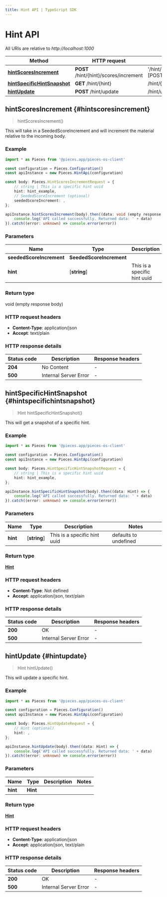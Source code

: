 ```yaml
---
title: Hint API | TypeScript SDK
---
```


# Hint API

All URIs are relative to *http://localhost:1000*

Method | HTTP request | Description
------------- | ------------- | -------------
[**hintScoresIncrement**](HintApi#hintscoresincrement) | **POST** /hint/\{hint\}/scores/increment | \'/hint/\{hint\}/scores/increment\' [POST]
[**hintSpecificHintSnapshot**](HintApi#hintspecifichintsnapshot) | **GET** /hint/\{hint\} | /hint/\{hint\} [POST]
[**hintUpdate**](HintApi#hintupdate) | **POST** /hint/update | /hint/update [POST]


## **hintScoresIncrement** {#hintscoresincrement}
> hintScoresIncrement()

This will take in a SeededScoreIncrement and will increment the material relative to the incoming body.

### Example

```typescript
import * as Pieces from '@pieces.app/pieces-os-client'

const configuration = Pieces.Configuration()
const apiInstance = new Pieces.HintApi(configuration)

const body: Pieces.HintScoresIncrementRequest = {
    // string | This is a specific hint uuid
    hint: hint_example,
    // SeededScoreIncrement (optional)
    seededScoreIncrement: ,
};

apiInstance.hintScoresIncrement(body).then((data: void (empty response body)) => {
    console.log('API called successfully. Returned data: ' + data)
}).catch((error: unknown) => console.error(error))
```

### Parameters

Name | Type | Description  | Notes
------------- | ------------- | ------------- | -------------
 **seededScoreIncrement** | **SeededScoreIncrement**|  |
 **hint** | [**string**] | This is a specific hint uuid | defaults to undefined


### Return type

void (empty response body)

### HTTP request headers

- **Content-Type**: application/json
- **Accept**: text/plain


### HTTP response details
| Status code | Description | Response headers
|-------------|-------------|------------------
**204** | No Content |  -  |
**500** | Internal Server Error |  -  |

## **hintSpecificHintSnapshot** {#hintspecifichintsnapshot}
> Hint hintSpecificHintSnapshot()

This will get a snapshot of a specific hint.

### Example

```typescript
import * as Pieces from '@pieces.app/pieces-os-client'

const configuration = Pieces.Configuration()
const apiInstance = new Pieces.HintApi(configuration)

const body: Pieces.HintSpecificHintSnapshotRequest = {
    // string | This is a specific hint uuid
    hint: hint_example,
};

apiInstance.hintSpecificHintSnapshot(body).then((data: Hint) => {
    console.log('API called successfully. Returned data: ' + data)
}).catch((error: unknown) => console.error(error))
```

### Parameters

Name | Type | Description  | Notes
------------- | ------------- | ------------- | -------------
 **hint** | [**string**] | This is a specific hint uuid | defaults to undefined


### Return type

[**Hint**](../models/Hint)

### HTTP request headers

- **Content-Type**: Not defined
- **Accept**: application/json, text/plain


### HTTP response details
| Status code | Description | Response headers
|-------------|-------------|------------------
**200** | OK |  -  |
**500** | Internal Server Error |  -  |

## **hintUpdate** {#hintupdate}
> Hint hintUpdate()

This will update a specific hint.

### Example

```typescript
import * as Pieces from '@pieces.app/pieces-os-client'

const configuration = Pieces.Configuration()
const apiInstance = new Pieces.HintApi(configuration)

const body: Pieces.HintUpdateRequest = {
    // Hint (optional)
    hint: ,
};

apiInstance.hintUpdate(body).then((data: Hint) => {
    console.log('API called successfully. Returned data: ' + data)
}).catch((error: unknown) => console.error(error))
```

### Parameters

Name | Type | Description  | Notes
------------- | ------------- | ------------- | -------------
 **hint** | **Hint**|  |


### Return type

[**Hint**](../models/Hint)

### HTTP request headers

- **Content-Type**: application/json
- **Accept**: application/json, text/plain


### HTTP response details
| Status code | Description | Response headers
|-------------|-------------|------------------
**200** | OK |  -  |
**500** | Internal Server Error |  -  |


